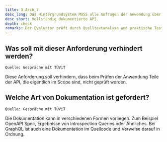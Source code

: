 ```yaml
---
title: O.Arch_7
desc_long: Das Hintergrundsystem MUSS alle Anfragen der Anwendung über eine vollständig dokumentierte API entgegennehmen. Es DARF KEINE nicht dokumentierten Zugriffsmöglichkeiten enthalten.
desc_short: Vollständig dokumentierte API.
depth: check
remarks: Der Evaluator prüft durch Quelltextanalyse und praktische Tests, ob die Dokumentation der API die tatsächliche Funktionalität vollständig abdeckt.
---
```


## Was soll mit dieser Anforderung verhindert werden?

`Quelle: Gespräche mit TÜViT`

Diese Anforderung soll verhindern, dass beim Prüfen der Anwendung Teile der API, die eigentlich im Scope sind, nicht geprüft werden.

## Welche Art von Dokumentation ist gefordert?

`Quelle: Gespräche mit TÜViT`

Die Dokumentation kann in verschiedenen Formen vorliegen. Zum Beispiel OpenAPI Spec, Ergebnisse von Introspection Queries oder Ähnliches. Bei GraphQL ist auch eine Dokumentation im Quellcode und Verweise darauf in Ordnung.
